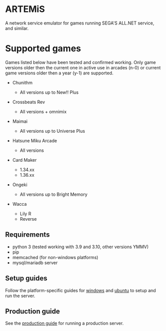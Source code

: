 # ARTEMiS
A network service emulator for games running SEGA'S ALL.NET service, and similar.

# Supported games
Games listed below have been tested and confirmed working. Only game versions older then the current one in active use in arcades (n-0) or current game versions older then a year (y-1) are supported.
+ Chunithm
    + All versions up to New!! Plus

+ Crossbeats Rev
    + All versions + omnimix

+ Maimai
    + All versions up to Universe Plus

+ Hatsune Miku Arcade
    + All versions

+ Card Maker
    + 1.34.xx
    + 1.36.xx

+ Ongeki
    + All versions up to Bright Memory

+ Wacca
    + Lily R
    + Reverse


## Requirements
- python 3 (tested working with 3.9 and 3.10, other versions YMMV)
- pip
- memcached (for non-windows platforms)
- mysql/mariadb server

## Setup guides
Follow the platform-specific guides for [windows](docs/INSTALL_WINDOWS.md) and [ubuntu](docs/INSTALL_UBUNTU.md) to setup and run the server.

## Production guide
See the [production guide](docs/prod.md) for running a production server.

